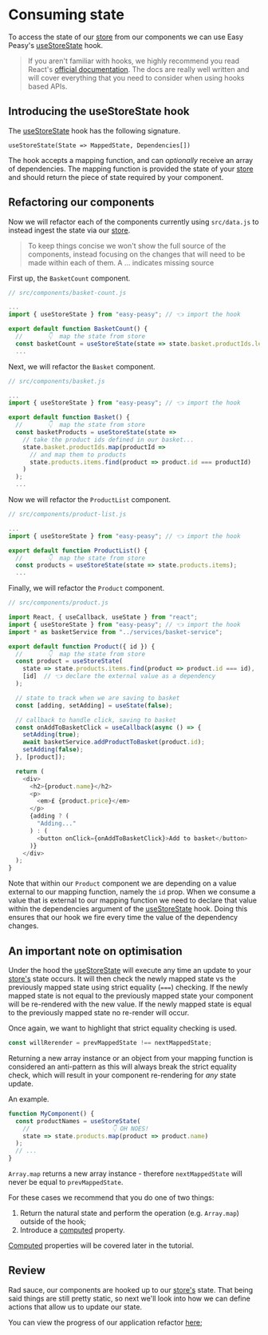 # Consuming state

To access the state of our [store](/docs/api/store) from our components we can use Easy Peasy's [useStoreState](/docs/api/use-store-state) hook.

> If you aren't familiar with hooks, we highly recommend you read React's [official documentation](https://reactjs.org/docs/hooks-intro.html). The docs are really well written and will cover everything that you need to consider when using hooks based APIs.

## Introducing the useStoreState hook

The [useStoreState](/docs/api/use-store-state) hook has the following signature.

```
useStoreState(State => MappedState, Dependencies[])
```

The hook accepts a mapping function, and can _optionally_ receive an array of dependencies. The mapping function is provided the state of your [store](/docs/api/store) and should return the piece of state required by your component.

## Refactoring our components

Now we will refactor each of the components currently using `src/data.js` to instead ingest the state via our [store](/docs/api/store).

> To keep things concise we won't show the full source of the components, instead focusing on the changes that will need to be made within each of them. A ... indicates missing source

First up, the `BasketCount` component.

```javascript
// src/components/basket-count.js

...
import { useStoreState } from "easy-peasy"; // 👈 import the hook

export default function BasketCount() {
  //       👇  map the state from store
  const basketCount = useStoreState(state => state.basket.productIds.length);
  ...
```

Next, we will refactor the `Basket` component.

```javascript
// src/components/basket.js

...
import { useStoreState } from "easy-peasy"; // 👈 import the hook

export default function Basket() {
  //       👇  map the state from store
  const basketProducts = useStoreState(state =>
    // take the product ids defined in our basket...
    state.basket.productIds.map(productId =>
      // and map them to products
      state.products.items.find(product => product.id === productId)
    )
  );
  ...
```

Now we will refactor the `ProductList` component.

```javascript
// src/components/product-list.js

...
import { useStoreState } from "easy-peasy"; // 👈 import the hook

export default function ProductList() {
  //       👇  map the state from store
  const products = useStoreState(state => state.products.items);
  ...
```

Finally, we will refactor the `Product` component.

```javascript
// src/components/product.js

import React, { useCallback, useState } from "react";
import { useStoreState } from "easy-peasy"; // 👈 import the hook
import * as basketService from "../services/basket-service";

export default function Product({ id }) {
  //       👇  map the state from store
  const product = useStoreState(
    state => state.products.items.find(product => product.id === id),
    [id]  // 👈 declare the external value as a dependency
  );

  // state to track when we are saving to basket
  const [adding, setAdding] = useState(false);

  // callback to handle click, saving to basket
  const onAddToBasketClick = useCallback(async () => {
    setAdding(true);
    await basketService.addProductToBasket(product.id);
    setAdding(false);
  }, [product]);

  return (
    <div>
      <h2>{product.name}</h2>
      <p>
        <em>£ {product.price}</em>
      </p>
      {adding ? (
        "Adding..."
      ) : (
        <button onClick={onAddToBasketClick}>Add to basket</button>
      )}
    </div>
  );
}
```

Note that within our `Product` component we are depending on a value external to our mapping function, namely the `id` prop. When we consume a value that is external to our mapping function we need to declare that value within the dependencies argument of the [useStoreState](/docs/api/use-store-state) hook. Doing this ensures that our hook we fire every time the value of the dependency changes.

## An important note on optimisation

Under the hood the [useStoreState](/docs/api/use-store-state) will execute any time an update to your [store's](/docs/api/store) state occurs. It will then check the newly mapped state vs the previously mapped state using strict equality (`===`) checking. If the newly mapped state is not equal to the previously mapped state your component will be re-rendered with the new value. If the newly mapped state is equal to the previously mapped state no re-render will occur.

Once again, we want to highlight that strict equality checking is used.

```javascript
const willRerender = prevMappedState !== nextMappedState;
```

Returning a new array instance or an object from your mapping function is considered an anti-pattern as this will always break the strict equality check, which will result in your component re-rendering for _any_ state update.

An example.

```javascript
function MyComponent() {
  const productNames = useStoreState(
    //                       👇 OH NOES!
    state => state.products.map(product => product.name)
  );
  // ...
}
```

`Array.map` returns a new array instance - therefore `nextMappedState` will never be equal to `prevMappedState`.

For these cases we recommend that you do one of two things:

1. Return the natural state and perform the operation (e.g. `Array.map`) outside of the hook;
2. Introduce a [computed](/docs/api/computed) property.

[Computed](/docs/api/computed) properties will be covered later in the tutorial.

## Review

Rad sauce, our components are hooked up to our [store's](/docs/api/store) state. That being said things are still pretty static, so next we'll look into how we can define actions that allow us to update our state.

You can view the progress of our application refactor [here](https://codesandbox.io/s/easy-peasy-tutorial-component-state-28cjm);
